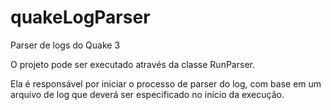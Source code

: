 # quakeLogParser
 Parser de logs do Quake 3

O projeto pode ser executado através da classe RunParser.

Ela é responsável por iniciar o processo de parser do log, com base em um arquivo de log que deverá ser especificado no início da execução.